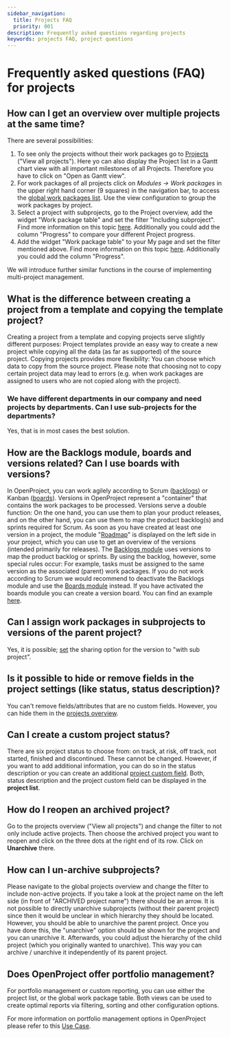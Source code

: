 ```yaml
---
sidebar_navigation:
  title: Projects FAQ
  priority: 001
description: Frequently asked questions regarding projects
keywords: projects FAQ, project questions
---
```


# Frequently asked questions (FAQ) for projects

## How can I get an overview over multiple projects at the same time?

There are several possibilities:

1. To see only the projects without their work packages go to [Projects](../project-lists/) ("View all projects"). Here yo can also display the Project list in a Gantt chart view with all important milestones of all Projects. Therefore you have to click on "Open as Gantt view".
2. For work packages of all projects click on *Modules -> Work packages* in the upper right hand corner (9 squares) in the navigation bar, to access the [global work packages list](../project-lists/#global-work-package-tables). Use the view configuration to group the work packages by project.
3. Select a project with subprojects, go to the Project overview, add the widget "Work package table" and set the filter "Including subproject". Find more information on this topic [here](../../project-overview/#widgets). Additionally you could add the column "Progress" to compare your different Project progress.
4. Add the widget "Work package table" to your My page and set the filter mentioned above. Find more information on this topic [here](../../../getting-started/my-page/#configure-the-my-page). Additionally you could add the column "Progress".

We will introduce further similar functions in the course of implementing multi-project management.

## What is the difference between creating a project from a template and copying the template project?

Creating a project from a template and copying projects serve slightly different purposes: Project templates provide an easy way to create a new project while copying all the data (as far as supported) of the source project.
Copying projects provides more flexibility: You can choose which data to copy from the source project. Please note that choosing not to copy certain project data may lead to errors (e.g. when work packages are assigned to users who are not copied along with the project).

### We have different departments in our company and need projects by departments. Can I use sub-projects for the departments?

Yes, that is in most cases the best solution.

## How are the Backlogs module, boards and versions related? Can I use boards with versions?

In OpenProject, you can work agilely according to Scrum ([backlogs](../../backlogs-scrum)) or Kanban ([boards](../../agile-boards)). Versions in OpenProject represent a "container" that contains the work packages to be processed.
Versions serve a double function: On the one hand, you can use them to plan your product releases, and on the other hand, you can use them to map the product backlog(s) and sprints required for Scrum.
As soon as you have created at least one version in a project, the module "[Roadmap](../../roadmap)" is displayed on the left side in your project, which you can use to get an overview of the versions (intended primarily for releases).
The [Backlogs module](../../backlogs-scrum) uses versions to map the product backlog or sprints. By using the backlog, however, some special rules occur: For example, tasks must be assigned to the same version as the associated (parent) work packages.
If you do not work according to Scrum we would recommend to deactivate the Backlogs module and use the [Boards module](../../agile-boards) instead. If you have activated the boards module you can create a version board. You can find an example [here](https://community.openproject.org/projects/openproject/boards/2077).

## Can I assign work packages in subprojects to versions of the parent project?

Yes, it is possible; [set](../project-settings/versions/) the sharing option for the version to "with sub project".

## Is it possible to hide or remove fields in the project settings (like status, status description)?

You can't remove fields/attributes that are no custom fields. However, you can hide them in the [projects overview](../project-lists/).

## Can I create a custom project status?

There are six project status to choose from: on track, at risk, off track, not started, finished and discontinued. These cannot be changed. However, if you want to add additional information, you can do so in the status description or you can create an additional [project custom field](../../../system-admin-guide/custom-fields/custom-fields-projects/). Both, status description and the project custom field can be displayed in the **project list**.

## How do I reopen an archived project?

Go to the projects overview ("View all projects") and change the filter to not only include active projects. Then choose the archived project you want to reopen and click on the three dots at the right end of its row. Click on **Unarchive** there.

## How can I un-archive subprojects?

Please navigate to the global projects overview and change the filter to include non-active projects. If you take a look at the project name on the left side (in front of "ARCHIVED project name") there should be an arrow. It is not possible to directly unarchive subprojects (without their parent project) since then it would be unclear in which hierarchy they should be located.
However, you should be able to unarchive the parent project. Once you have done this, the "unarchive" option should be shown for the project and you can unarchive it.
Afterwards, you could adjust the hierarchy of the child project (which you originally wanted to unarchive). This way you can archive / unarchive it independently of its parent project.

## Does OpenProject offer portfolio management?

For portfolio management or custom reporting, you can use either the project list, or the global work package table. Both views can be used to create optimal reports via filtering, sorting and other configuration options.

For more information on portfolio management options in OpenProject please refer to this [Use Case](../../../use-cases/resource-management).
